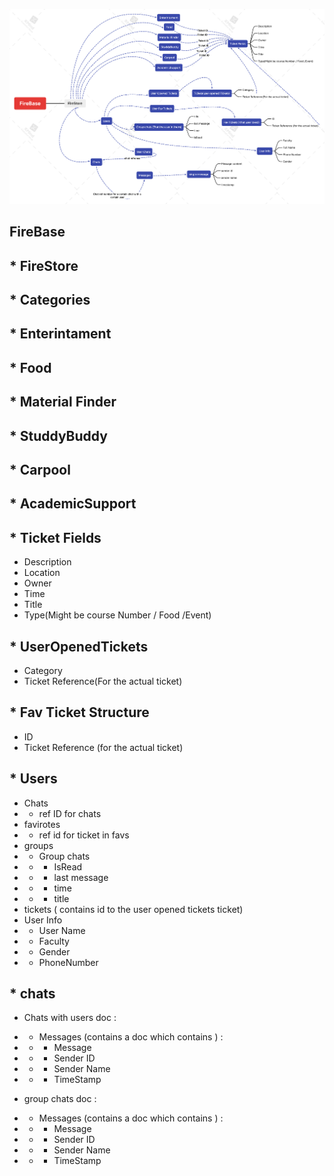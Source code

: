 ![App Stracture Diagram](FireBaseNew.png "FireBase.png Diagram")


## FireBase


## * FireStore


## * Categories

## * Enterintament

## * Food

## * Material Finder

## * StuddyBuddy

## * Carpool

## * AcademicSupport

## * Ticket Fields
* Description
*	Location
*	Owner
*	Time
*	Title
*	Type(Might be course Number / Food /Event)  


## *	UserOpenedTickets
*	Category
*	Ticket Reference(For the actual ticket)

## * Fav Ticket Structure 
* ID
* Ticket Reference (for the actual ticket)


## * Users
* Chats 
* * ref ID for chats
* favirotes 
* * ref id for ticket in favs
* groups
* * Group chats 
* * * IsRead 
* * * last message 
* * * time 
* * * title
* tickets ( contains id to the user opened tickets ticket)
* User Info 
* * User Name 
* * Faculty 
* * Gender 
* * PhoneNumber

## * chats
* Chats with users doc : 
* * Messages (contains a doc which contains ) :
* * * Message
* * * Sender ID 
* * * Sender Name
* * * TimeStamp

* group chats doc :
* * Messages (contains a doc which contains ) :
* * * Message
* * * Sender ID 
* * * Sender Name
* * * TimeStamp

